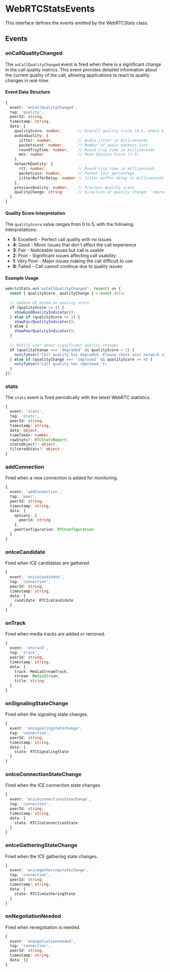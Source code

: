 # WebRTCStatsEvents

This interface defines the events emitted by the WebRTCStats class.

## Events

### onCallQualityChanged

The `onCallQualityChanged` event is fired when there is a significant change in the call quality metrics. This event provides detailed information about the current quality of the call, allowing applications to react to quality changes in real-time.

#### Event Data Structure

```typescript
{
  event: 'onCallQualityChanged',
  tag: 'quality',
  peerId: string,
  timestamp: string,
  data: {
    qualityScore: number,       // Overall quality score (0-5, where 5 is excellent)
    audioQuality: {
      jitter: number,           // Audio jitter in milliseconds
      packetsLost: number,      // Number of audio packets lost
      roundTripTime: number,    // Round trip time in milliseconds
      mos: number               // Mean Opinion Score (1-5)
    },
    networkQuality: {
      rtt: number,              // Round trip time in milliseconds
      packetLoss: number,       // Packet loss percentage
      jitterBufferDelay: number // Jitter buffer delay in milliseconds
    },
    previousQuality: number,    // Previous quality score
    qualityChange: string       // Direction of quality change: 'improved', 'degraded', or 'stable'
  }
}
```

#### Quality Score Interpretation

The `qualityScore` value ranges from 0 to 5, with the following interpretations:

- **5**: Excellent - Perfect call quality with no issues
- **4**: Good - Minor issues that don't affect the call experience
- **3**: Fair - Noticeable issues but call is usable
- **2**: Poor - Significant issues affecting call usability
- **1**: Very Poor - Major issues making the call difficult to use
- **0**: Failed - Call cannot continue due to quality issues

#### Example Usage

```javascript
webrtcStats.on('onCallQualityChanged', (event) => {
  const { qualityScore, qualityChange } = event.data;
  
  // Update UI based on quality score
  if (qualityScore >= 4) {
    showGoodQualityIndicator();
  } else if (qualityScore >= 2) {
    showFairQualityIndicator();
  } else {
    showPoorQualityIndicator();
  }
  
  // Notify user about significant quality changes
  if (qualityChange === 'degraded' && qualityScore < 2) {
    notifyUser('Call quality has degraded. Please check your network connection.');
  } else if (qualityChange === 'improved' && qualityScore >= 4) {
    notifyUser('Call quality has improved.');
  }
});
```

### stats

The `stats` event is fired periodically with the latest WebRTC statistics.

```typescript
{
  event: 'stats',
  tag: 'stats',
  peerId: string,
  timestamp: string,
  data: object,
  timeTaken: number,
  rawStats?: RTCStatsReport,
  statsObject?: object,
  filteredStats?: object
}
```

### addConnection

Fired when a new connection is added for monitoring.

```typescript
{
  event: 'addConnection',
  tag: 'peer',
  peerId: string,
  timestamp: string,
  data: {
    options: {
      peerId: string
    },
    peerConfiguration: RTCConfiguration
  }
}
```

### onIceCandidate

Fired when ICE candidates are gathered.

```typescript
{
  event: 'onicecandidate',
  tag: 'connection',
  peerId: string,
  timestamp: string,
  data: {
    candidate: RTCIceCandidate
  }
}
```

### onTrack

Fired when media tracks are added or removed.

```typescript
{
  event: 'ontrack',
  tag: 'track',
  peerId: string,
  timestamp: string,
  data: {
    track: MediaStreamTrack,
    stream: MediaStream,
    title: string
  }
}
```

### onSignalingStateChange

Fired when the signaling state changes.

```typescript
{
  event: 'onsignalingstatechange',
  tag: 'connection',
  peerId: string,
  timestamp: string,
  data: {
    state: RTCSignalingState
  }
}
```

### onIceConnectionStateChange

Fired when the ICE connection state changes.

```typescript
{
  event: 'oniceconnectionstatechange',
  tag: 'connection',
  peerId: string,
  timestamp: string,
  data: {
    state: RTCIceConnectionState
  }
}
```

### onIceGatheringStateChange

Fired when the ICE gathering state changes.

```typescript
{
  event: 'onicegatheringstatechange',
  tag: 'connection',
  peerId: string,
  timestamp: string,
  data: {
    state: RTCIceGatheringState
  }
}
```

### onNegotiationNeeded

Fired when renegotiation is needed.

```typescript
{
  event: 'onnegotiationneeded',
  tag: 'connection',
  peerId: string,
  timestamp: string,
  data: {}
}
```